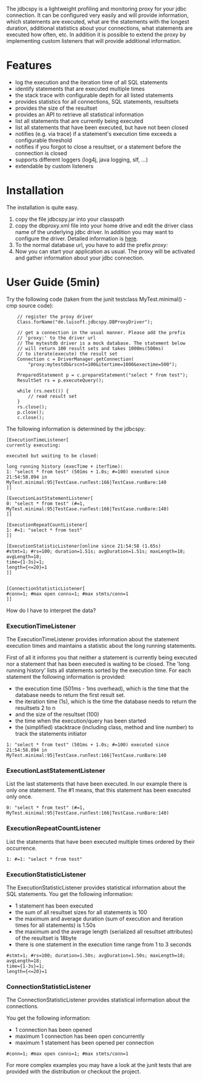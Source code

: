 The jdbcspy is a lightweight profiling and monitoring proxy for your jdbc connection. It can be configured very easily and will provide information, which statements are executed, what are the statements with the longest duration, additional statistics about your connections, what statements are executed how often, etc. In addition it is possible to extend the proxy by implementing custom listeners that will provide additional information.

# Features #

  * log the execution and the iteration time of all SQL statements
  * identify statements that are executed multiple times
  * the stack trace with configurable depth for all listed statements
  * provides statistics for all connections, SQL statements, resultsets
  * provides the size of the resultset
  * provides an API to retrieve all statistical information
  * list all statements that are currently being executed
  * list all statements that have been executed, but have not been closed
  * notifies (e.g. via trace) if a statement's execution time exceeds a configurable threshold
  * notifies if you forgot to close a resultset, or a statement before the connection is closed
  * supports different loggers (log4j, java logging, slf, ...)
  * extendable by custom listeners

# Installation #

The installation is quite easy.
  1. copy the file jdbcspy.jar into your classpath
  1. copy the dbproxy.xml file into your home drive and edit the driver class name of the underlying jdbc driver. In addition you may want to configure the driver. Detailed information is [here](http://code.google.com/p/jdbcspy/wiki/Configuration).
  1. To the normal database url, you have to add the prefix _proxy:_
  1. Now you can start your application as usual. The proxy will be activated and gather information about your jdbc connection.

# User Guide (5min) #

Try the following code (taken from the junit testclass MyTest.minimal() -
cmp source code):

```
	// register the proxy driver
	Class.forName("de.luisoft.jdbcspy.DBProxyDriver");

	// get a connection in the usual manner. Please add the prefix
	// 'proxy:' to the driver url
	// The mytestdb driver is a mock database. The statement below
	// will return 100 result sets and takes 1000ms(500ms)
	// to iterate(execute) the result set
	Connection c = DriverManager.getConnection(
		"proxy:mytestdb&rscnt=100&itertime=1000&exectime=500");

	PreparedStatement p = c.prepareStatement("select * from test");
	ResultSet rs = p.executeQuery();

	while (rs.next()) {
		// read result set
	}
	rs.close();
	p.close();
	c.close();
```

The following information is determined by the jdbcspy:

```
[ExecutionTimeListener[
currently executing:

executed but waiting to be closed:

long running history (execTime + iterTime):
1: "select * from test" (501ms + 1.0s; #=100) executed since 21:54:58.894 in MyTest.minimal:95|TestCase.runTest:166|TestCase.runBare:140
]]

[ExecutionLastStatementListener[
0: "select * from test" (#=1, MyTest.minimal:95|TestCase.runTest:166|TestCase.runBare:140)
]]

[ExecutionRepeatCountListener[
1: #=1: "select * from test"
]]

[ExecutionStatisticListener[online since 21:54:58 (1.65s)
#stmt=1; #rs=100; duration=1.51s; avgDuration=1.51s; maxLength=18; avgLength=18;
time={1-3s}=1;
length={<=20}=1
]]


[ConnectionStatisticListener[
#conn=1; #max open conns=1; #max stmts/conn=1
]]
```

How do I have to interpret the data?

### ExecutionTimeListener ###

The ExecutionTimeListener provides information about the statement execution times and maintains a statistic about the long running statements.

First of all it informs you that neither a statement is currently being executed nor a statement that has been executed is waiting to be closed.
The 'long running history' lists all statements sorted by the execution time. For each statement the following information is provided:
  * the execution time (501ms - 1ms overhead), which is the time that the database needs to return the first result set.
  * the iteration time (1s), which is the time the database needs to return the resultsets 2 to n
  * and the size of the resultset (100)
  * the time when the execution/query has been started
  * the (simplified) stacktrace (including class, method and line number) to track the statements initiator

```
1: "select * from test" (501ms + 1.0s; #=100) executed since 21:54:58.894 in MyTest.minimal:95|TestCase.runTest:166|TestCase.runBare:140
```

### ExecutionLastStatementListener ###

List the last statements that have been executed. In our example there is only one statement. The #1 means, that this statement has been executed only once.

```
0: "select * from test" (#=1, MyTest.minimal:95|TestCase.runTest:166|TestCase.runBare:140)
```

### ExecutionRepeatCountListener ###

List the statements that have been executed multiple times ordered by their occurrence.

```
1: #=1: "select * from test"
```

### ExecutionStatisticListener ###

The ExecutionStatisticListener provides statistical information about the SQL statements.
You get the following information:
  * 1 statement has been executed
  * the sum of all resultset sizes for all statements is 100
  * the maximum and average duration (sum of execution and iteration times for all statements) is 1.50s
  * the maximum and the average length (serialized all resultset attributes) of the resultset is 18byte
  * there is one statement in the execution time range from 1 to 3 seconds

```
#stmt=1; #rs=100; duration=1.50s; avgDuration=1.50s; maxLength=18; avgLength=18;
time={1-3s}=1;
length={<=20}=1
```

### ConnectionStatisticListener ###

The ConnectionStatisticListener provides statistical information about the connections.

You get the following information:
  * 1 connection has been opened
  * maximum 1 connection has been open concurrently
  * maximum 1 statement has been opened per connection

```
#conn=1; #max open conns=1; #max stmts/conn=1
```

For more complex examples you may have a look at the junit tests that are provided with the distribution or checkout the project.